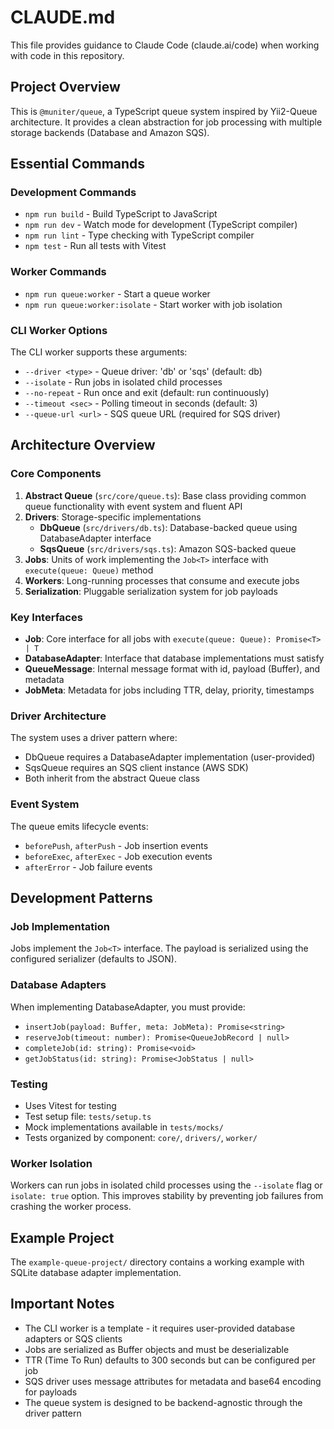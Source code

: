 # CLAUDE.md

This file provides guidance to Claude Code (claude.ai/code) when working with code in this repository.

## Project Overview

This is `@muniter/queue`, a TypeScript queue system inspired by Yii2-Queue architecture. It provides a clean abstraction for job processing with multiple storage backends (Database and Amazon SQS).

## Essential Commands

### Development Commands
- `npm run build` - Build TypeScript to JavaScript
- `npm run dev` - Watch mode for development (TypeScript compiler)
- `npm run lint` - Type checking with TypeScript compiler
- `npm test` - Run all tests with Vitest

### Worker Commands
- `npm run queue:worker` - Start a queue worker
- `npm run queue:worker:isolate` - Start worker with job isolation

### CLI Worker Options
The CLI worker supports these arguments:
- `--driver <type>` - Queue driver: 'db' or 'sqs' (default: db)
- `--isolate` - Run jobs in isolated child processes
- `--no-repeat` - Run once and exit (default: run continuously)
- `--timeout <sec>` - Polling timeout in seconds (default: 3)
- `--queue-url <url>` - SQS queue URL (required for SQS driver)

## Architecture Overview

### Core Components

1. **Abstract Queue** (`src/core/queue.ts`): Base class providing common queue functionality with event system and fluent API
2. **Drivers**: Storage-specific implementations
   - **DbQueue** (`src/drivers/db.ts`): Database-backed queue using DatabaseAdapter interface
   - **SqsQueue** (`src/drivers/sqs.ts`): Amazon SQS-backed queue
3. **Jobs**: Units of work implementing the `Job<T>` interface with `execute(queue: Queue)` method
4. **Workers**: Long-running processes that consume and execute jobs
5. **Serialization**: Pluggable serialization system for job payloads

### Key Interfaces

- **Job**: Core interface for all jobs with `execute(queue: Queue): Promise<T> | T`
- **DatabaseAdapter**: Interface that database implementations must satisfy
- **QueueMessage**: Internal message format with id, payload (Buffer), and metadata
- **JobMeta**: Metadata for jobs including TTR, delay, priority, timestamps

### Driver Architecture

The system uses a driver pattern where:
- DbQueue requires a DatabaseAdapter implementation (user-provided)
- SqsQueue requires an SQS client instance (AWS SDK)
- Both inherit from the abstract Queue class

### Event System

The queue emits lifecycle events:
- `beforePush`, `afterPush` - Job insertion events
- `beforeExec`, `afterExec` - Job execution events  
- `afterError` - Job failure events

## Development Patterns

### Job Implementation
Jobs implement the `Job<T>` interface. The payload is serialized using the configured serializer (defaults to JSON).

### Database Adapters
When implementing DatabaseAdapter, you must provide:
- `insertJob(payload: Buffer, meta: JobMeta): Promise<string>`
- `reserveJob(timeout: number): Promise<QueueJobRecord | null>`
- `completeJob(id: string): Promise<void>`
- `getJobStatus(id: string): Promise<JobStatus | null>`

### Testing
- Uses Vitest for testing
- Test setup file: `tests/setup.ts`
- Mock implementations available in `tests/mocks/`
- Tests organized by component: `core/`, `drivers/`, `worker/`

### Worker Isolation
Workers can run jobs in isolated child processes using the `--isolate` flag or `isolate: true` option. This improves stability by preventing job failures from crashing the worker process.

## Example Project
The `example-queue-project/` directory contains a working example with SQLite database adapter implementation.

## Important Notes

- The CLI worker is a template - it requires user-provided database adapters or SQS clients
- Jobs are serialized as Buffer objects and must be deserializable
- TTR (Time To Run) defaults to 300 seconds but can be configured per job
- SQS driver uses message attributes for metadata and base64 encoding for payloads
- The queue system is designed to be backend-agnostic through the driver pattern
